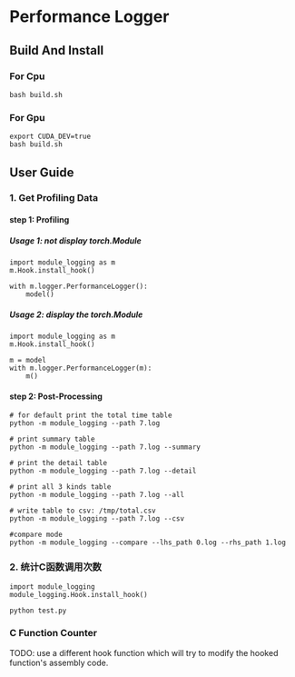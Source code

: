 # Performance Logger

## Build And Install
### For Cpu
```
bash build.sh

```

### For Gpu
```
export CUDA_DEV=true
bash build.sh
```

## User Guide

### 1. Get Profiling Data
#### step 1: Profiling

##### Usage 1: not display torch.Module
```
import module_logging as m
m.Hook.install_hook()

with m.logger.PerformanceLogger():
    model()

```

##### Usage 2: display the torch.Module
```
import module_logging as m
m.Hook.install_hook()

m = model
with m.logger.PerformanceLogger(m):
    m()

```

#### step 2: Post-Processing
```
# for default print the total time table
python -m module_logging --path 7.log

# print summary table
python -m module_logging --path 7.log --summary

# print the detail table
python -m module_logging --path 7.log --detail

# print all 3 kinds table
python -m module_logging --path 7.log --all

# write table to csv: /tmp/total.csv
python -m module_logging --path 7.log --csv

#compare mode
python -m module_logging --compare --lhs_path 0.log --rhs_path 1.log

```

### 2. 统计C函数调用次数
```
import module_logging
module_logging.Hook.install_hook()

python test.py
```

### C Function Counter
TODO:
use a different hook function which will try to modify the hooked function's assembly code.

